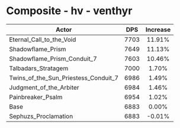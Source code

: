 # Composite - hv - venthyr
| Actor | DPS | Increase |
|---|:---:|:---:|
|Eternal_Call_to_the_Void|7703|11.91%|
|Shadowflame_Prism|7649|11.13%|
|Shadowflame_Prism_Conduit_7|7603|10.46%|
|Talbadars_Stratagem|7000|1.70%|
|Twins_of_the_Sun_Priestess_Conduit_7|6986|1.49%|
|Judgment_of_the_Arbiter|6984|1.46%|
|Painbreaker_Psalm|6954|1.02%|
|Base|6883|0.00%|
|Sephuzs_Proclamation|6883|-0.01%|
